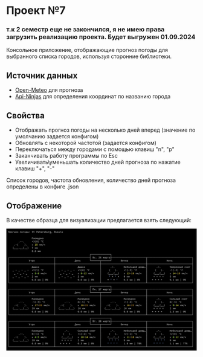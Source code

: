 # Проект №7

### т.к 2 семестр еще не закончился, я не имею права загрузить реализацию проекта. Будет выгружен 01.09.2024

Консольное приложение, отображающие прогноз погоды для выбранного списка городов, используя сторонние библиотеки.

## Источник данных

- [Open-Meteo](https://open-meteo.com/en/docs#latitude=59.94&longitude=30.31&hourly=temperature_2m&forecast_days=16) для прогноза
- [Api-Ninjas](https://api-ninjas.com/api/city) для определения координат по названию города

## Свойства

 - Отображать прогноз погоды на несколько дней вперед (значение по умолчанию задается конфигом)
 - Обновлять с некоторой частотой (задается конфигом)
 - Переключаться между городами с помощью клавиш "n", "p"
 - Заканчивать работу программы по Esc
 - Увеличивать\уменьшать количество дней прогноза по нажатие клавиш "+", "-"

Список городов, частота обновления, количество дней прогноза определены в конфиге .json

## Отображение

В качестве образца для визуализации предлагается взять следующий:

![image](interface.png)
